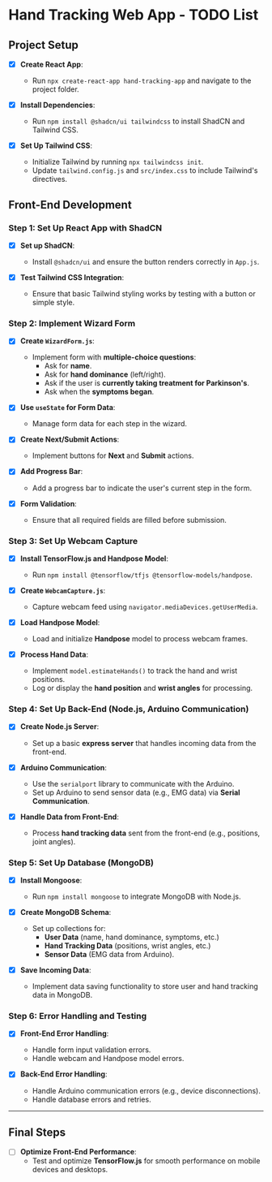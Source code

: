 # Hand Tracking Web App - TODO List

## Project Setup

- [x] **Create React App**:
  - Run `npx create-react-app hand-tracking-app` and navigate to the project folder.

- [x] **Install Dependencies**:
  - Run `npm install @shadcn/ui tailwindcss` to install ShadCN and Tailwind CSS.

- [x] **Set Up Tailwind CSS**:
  - Initialize Tailwind by running `npx tailwindcss init`.
  - Update `tailwind.config.js` and `src/index.css` to include Tailwind's directives.

## Front-End Development

### Step 1: Set Up React App with ShadCN

- [x] **Set up ShadCN**:
  - Install `@shadcn/ui` and ensure the button renders correctly in `App.js`.

- [x] **Test Tailwind CSS Integration**:
  - Ensure that basic Tailwind styling works by testing with a button or simple style.

### Step 2: Implement Wizard Form

- [x] **Create `WizardForm.js`**:
  - Implement form with **multiple-choice questions**:
    - Ask for **name**.
    - Ask for **hand dominance** (left/right).
    - Ask if the user is **currently taking treatment for Parkinson's**.
    - Ask when the **symptoms began**.
  
- [x] **Use `useState` for Form Data**:
  - Manage form data for each step in the wizard.

- [x] **Create Next/Submit Actions**:
  - Implement buttons for **Next** and **Submit** actions.

- [x] **Add Progress Bar**:
  - Add a progress bar to indicate the user's current step in the form.

- [x] **Form Validation**:
  - Ensure that all required fields are filled before submission.

### Step 3: Set Up Webcam Capture

- [x] **Install TensorFlow.js and Handpose Model**:
  - Run `npm install @tensorflow/tfjs @tensorflow-models/handpose`.

- [x] **Create `WebcamCapture.js`**:
  - Capture webcam feed using `navigator.mediaDevices.getUserMedia`.

- [x] **Load Handpose Model**:
  - Load and initialize **Handpose** model to process webcam frames.

- [x] **Process Hand Data**:
  - Implement `model.estimateHands()` to track the hand and wrist positions.
  - Log or display the **hand position** and **wrist angles** for processing.

### Step 4: Set Up Back-End (Node.js, Arduino Communication)

- [x] **Create Node.js Server**:
  - Set up a basic **express server** that handles incoming data from the front-end.

- [x] **Arduino Communication**:
  - Use the `serialport` library to communicate with the Arduino.
  - Set up Arduino to send sensor data (e.g., EMG data) via **Serial Communication**.

- [x] **Handle Data from Front-End**:
  - Process **hand tracking data** sent from the front-end (e.g., positions, joint angles).

### Step 5: Set Up Database (MongoDB)

- [x] **Install Mongoose**:
  - Run `npm install mongoose` to integrate MongoDB with Node.js.

- [x] **Create MongoDB Schema**:
  - Set up collections for:
    - **User Data** (name, hand dominance, symptoms, etc.)
    - **Hand Tracking Data** (positions, wrist angles, etc.)
    - **Sensor Data** (EMG data from Arduino).

- [x] **Save Incoming Data**:
  - Implement data saving functionality to store user and hand tracking data in MongoDB.

### Step 6: Error Handling and Testing

- [x] **Front-End Error Handling**:
  - Handle form input validation errors.
  - Handle webcam and Handpose model errors.

- [x] **Back-End Error Handling**:
  - Handle Arduino communication errors (e.g., device disconnections).
  - Handle database errors and retries.

---

## Final Steps

- [ ] **Optimize Front-End Performance**:
  - Test and optimize **TensorFlow.js** for smooth performance on mobile devices and desktops.